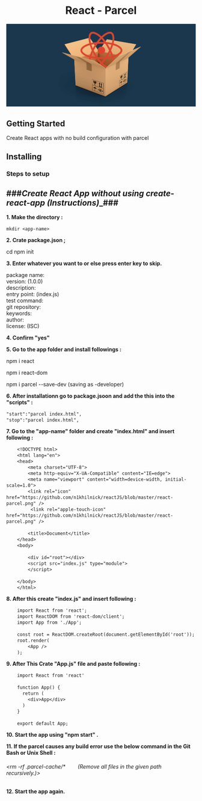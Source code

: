 <h1 align="center">
    React - Parcel
</h1>

![react-parcel](https://github.com/n1khilnick/react-parcel/blob/master/react-parcel-cover.png)


## Getting Started

Create React apps with no build configuration with parcel

## Installing

### Steps to setup

###___Create React App  without using create-react-app (Instructions)____###
-----------------------------------------------------------------------------


**1. Make the directory :**

    mkdir <app-name>

**2. Crate package.json ;**

  cd  <app-name>
  npm init
  
**3. Enter whatever you want to or else press enter key to skip.**

package name: <package-name> <br>
version: (1.0.0) <br>
description: <App-Description> <br>
entry point: (index.js) <br>
test command: <br>
git repository:<br>
keywords:<br>
author: <Your-Name> <br>
license: (ISC)

**4. Confirm "yes"** 

**5. Go to the app folder and install followings :**

 npm i react
 
 npm i react-dom
 
 npm i parcel --save-dev          (saving as -developer)
 
 

**6. After installationn go to package.jsoon and add the this into the "scripts" :**

	"start":"parcel index.html",
	"stop":"parcel index.html",

 
**7. Go to the "app-name" folder and create "index.html" and insert following :**


		<!DOCTYPE html>
		<html lang="en">
		<head>
			<meta charset="UTF-8">
			<meta http-equiv="X-UA-Compatible" content="IE=edge">
			<meta name="viewport" content="width=device-width, initial-scale=1.0">
 			<link rel="icon" href="https://github.com/n1khilnick/reactJS/blob/master/react-parcel.png" />
			 <link rel="apple-touch-icon" href="https://github.com/n1khilnick/reactJS/blob/master/react-parcel.png" />

			<title>Document</title>
		</head>
		<body>

			<div id="root"></div>
			<script src="index.js" type="module">
			</script>
			
		</body>
		</html>
	
	
**8. After this create "index.js" and insert following :**

		import React from 'react';
		import ReactDOM from 'react-dom/client';
		import App from './App';

		const root = ReactDOM.createRoot(document.getElementById('root'));
		root.render(
			<App />
		);




**9. After This Crate "App.js" file  and paste following :**

		import React from 'react'

		function App() {
		  return (
			<div>App</div>
		  )
		}

		export default App;
		
		
**10. Start the app using "npm start" .**

**11. If the parcel causes any build error use the below command in the Git Bash or Unix Shell :**
 
 ######  <rm -rf .parcel-cache/*  &nbsp;&emsp;&ensp; (Remove all files in the given path recursively.)>

  
**12. Start the app again.**
